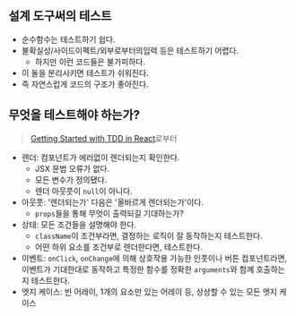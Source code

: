 ## 설계 도구써의 테스트
* 순수함수는 테스트하기 쉽다.
* 불확실성/사이드이펙트/외부로부터의입력 등은 테스트하기 어렵다.
  - 하지만 이런 코드들은 불가피하다.
* 이 둘을 분리시키면 테스트가 쉬워진다.
* 즉 자연스럽게 코드의 구조가 좋아진다.


## 무엇을 테스트해야 하는가?
> [Getting Started with TDD in React](https://semaphoreci.com/community/tutorials/getting-started-with-tdd-in-react)로부터

* 렌더: 컴포넌트가 에러없이 렌더되는지 확인한다.
  - JSX 문법 오류가 없다.
  - 모든 변수가 정의됐다.
  - 렌더 아웃풋이 `null`이 아니다.
* 아웃풋: '렌더되는가' 다음은 '올바르게 렌더되는가'이다.
  - `props`들을 통해 무엇이 출력되길 기대하는가?
* 상태: 모든 조건들을 설명해야 한다.
  - `className`이 조건부라면, 결정하는 로직이 잘 동작하는지 테스트한다.
  - 어떤 하위 요소를 조건부로 렌더한다면, 테스트한다.
* 이벤트: `onClick`, `onChange`에 의해 상호작용 가능한 인풋이나 버튼 컴포넌트라면, 이벤트가 기대한대로 동작하고 특정한 함수를 정확한 `arguments`와 함께 호출하는지 테스트한다.
* 엣지 케이스: 빈 어레이, 1개의 요소만 있는 어레이 등, 상상할 수 있는 모든 엣지 케이스
